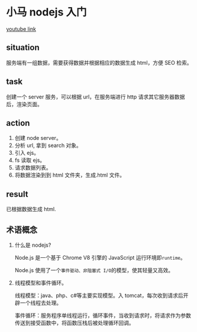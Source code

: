 # 小马 nodejs 入门

[youtube link](https://www.youtube.com/watch?v=Vp_iIft0XNI&list=PLliocbKHJNwvbitOJ73M04PUoJae79kEg)

## situation

服务端有一组数据，需要获得数据并根据相应的数据生成 html，方便 SEO 检索。

## task

创建一个 server 服务，可以根据 url，在服务端进行 http 请求其它服务器数据后，渲染页面。

## action

1. 创建 node server。
2. 分析 url, 拿到 search 对象。
3. 引入 ejs。
4. fs 读取 ejs。
5. 请求数据列表。
6. 将数据渲染到到 html 文件夹，生成.html 文件。

## result

已根据数据生成 html.

## 术语概念

1. 什么是 nodejs?

   Node.js 是一个基于 Chrome V8 引擎的 JavaScript 运行环境即`runtime`。

   Node.js 使用了一个`事件驱动、非阻塞式 I/O`的模型，使其轻量又高效。

2. 线程模型和事件循环。

   线程模型：java、php、c#等主要实现模型。入 tomcat，每次收到请求后开辟一个线程去处理。

   事件循环：服务程序单线程运行，循环事件，当收到请求时，将请求作为参数传送到接受函数中，将函数压栈后被处理循环回调。
